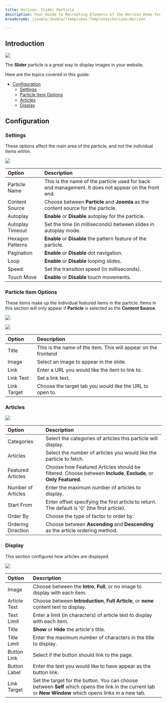 ```yaml
---
title: Horizon: Slider Particle
description: Your Guide to Recreating Elements of the Horizon Demo for Joomla
breadcrumb: /joomla:Joomla/!templates:Templates/horizon:Horizon

---
```


## Introduction

![](assets/particle_slider1.png)

The **Slider** particle is a great way to display images in your website.

Here are the topics covered in this guide:

- [Configuration](#configuration)
  - [Settings](#settings)
  - [Particle Item Options](#particle-item-options)
  - [Articles](#articles)
  - [Display](#display)

## Configuration

### Settings 

These options affect the main area of the particle, and not the individual items within.

![](assets/particle_slider2.png)

| Option           | Description                                                                                         |
| :-----           | :-----                                                                                              |
| Particle Name         | This is the name of the particle used for back end management. It does not appear on the front end.             |
| Content Source        | Choose between **Particle** and **Joomla** as the content source for the particle.                              |
| Autoplay              | **Enable** or **Disable** autoplay for the particle.                                                            |
| Autoplay Timeout      | Set the time (in milliseconds) between slides in autoplay mode.                                                 |
| Hexagon Patterns               | **Enable** or **Disable** the pattern feature of the particle.                                         |
| Pagination                  | **Enable** or **Disable** dot navigation.                                                                 |
| Loop                  | **Enable** or **Disable** looping slides.                                                                       |
| Speed                 | Set the transition speed (in milliseconds).                                                                     |
| Touch Move            | **Enable** or **Disable** touch movements.                                                                      |

### Particle Item Options

These items make up the individual featured items in the particle. Items in this section will only appear if **Particle** is selected as the **Content Source**.

![](assets/particle_slider3.png)

![](assets/particle_slider4.png)

| Option                 | Description                                                      |
| :-----                 | :-----                                                           |
| Title             	 | This is the name of the item. This will appear on the frontend |
| Image                  | Select an image to appear in the slide.                          |
| Link                   | Enter a URL you would like the item to link to.                  |
| Link Text              | Set a link text.                  |
| Link Target            | Choose the target tab you would like the URL to open to.         |

### Articles

![](assets/particle_slider5.png)

| Option             | Description                                                                                                     |
| :----------------- | :-------------------------------------------------------------------------------------------------------------- |
| Categories         | Select the categories of articles this particle will display.                                                   |
| Articles           | Select the number of articles you would like the particle to fetch.                                             |
| Featured Articles  | Choose how Featured Articles should be filtered. Choose between **Include**, **Exclude**, or **Only Featured**. |
| Number of Articles | Enter the maximum number of articles to display.                                                                |
| Start From         | Enter offset specifying the first article to return. The default is '0' (the first article).                    |
| Order By           | Choose the type of factor to order by.                                                                          |
| Ordering Direction | Choose between **Ascending** and **Descending** as the article ordering method.                                 |

### Display

This section configures how articles are displayed.

![](assets/particle_slider6.png)

| Option       | Description                                                                                        |
| :----------- | :------------------------------------------------------------------------------------------------- |
| Image         | Choose between the **Intro**, **Full**, or no image to display with each item.                      |
| Article Text  | Choose between **Introduction**, **Full Article**, or **none** content text to display.             |
| Text Limit    | Enter a limit (in characters) of article text to display with each item.                            |
| Title         | **Show** or **Hide** the article's title.                                                           |
| Title Limit   | Enter the maximum number of characters in the title to display.                                     |
| Button Link   | Select if the button should link to the page.                                                       |
| Button Label  | Enter the text you would like to have appear as the button link.                                    |
| Link Target   | Set the target for the button. You can choose between **Self** which opens the link in the current tab or **New Window** which opens links in a new tab. |